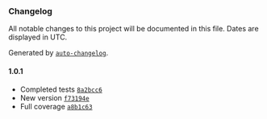 ### Changelog

All notable changes to this project will be documented in this file. Dates are displayed in UTC.

Generated by [`auto-changelog`](https://github.com/CookPete/auto-changelog).

#### 1.0.1

- Completed tests [`8a2bcc6`](https://github.com/ddamato/assert-css/commit/8a2bcc61c39545b723cc56971f11ada612fa6fb4)
- New version [`f73194e`](https://github.com/ddamato/assert-css/commit/f73194e1fb20aa0c9faa74cf3b71f3aabfd2d073)
- Full coverage [`a8b1c63`](https://github.com/ddamato/assert-css/commit/a8b1c635ce35f23c956d864dcc5728b94fc64b38)
